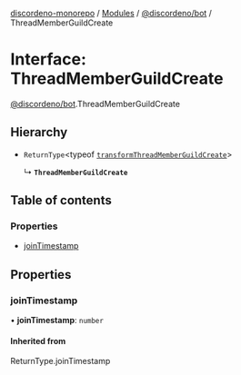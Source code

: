 [discordeno-monorepo](../README.md) / [Modules](../modules.md) / [@discordeno/bot](../modules/discordeno_bot.md) / ThreadMemberGuildCreate

# Interface: ThreadMemberGuildCreate

[@discordeno/bot](../modules/discordeno_bot.md).ThreadMemberGuildCreate

## Hierarchy

- `ReturnType`<typeof [`transformThreadMemberGuildCreate`](../modules/discordeno_bot.md#transformthreadmemberguildcreate)\>

  ↳ **`ThreadMemberGuildCreate`**

## Table of contents

### Properties

- [joinTimestamp](discordeno_bot.ThreadMemberGuildCreate.md#jointimestamp)

## Properties

### joinTimestamp

• **joinTimestamp**: `number`

#### Inherited from

ReturnType.joinTimestamp
